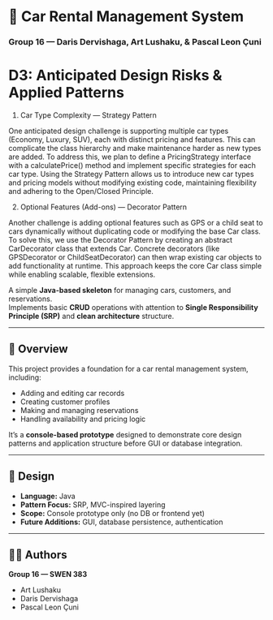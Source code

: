 # 🚗 Car Rental Management System  
### Group 16 — Daris Dervishaga, Art Lushaku, & Pascal Leon Çuni

# D3: Anticipated Design Risks & Applied Patterns

1. Car Type Complexity — Strategy Pattern

One anticipated design challenge is supporting multiple car types (Economy, Luxury, SUV), each with distinct pricing and features. This can complicate the class hierarchy and make maintenance harder as new types are added.
To address this, we plan to define a PricingStrategy interface with a calculatePrice() method and implement specific strategies for each car type.
Using the Strategy Pattern allows us to introduce new car types and pricing models without modifying existing code, maintaining flexibility and adhering to the Open/Closed Principle.

2. Optional Features (Add-ons) — Decorator Pattern

Another challenge is adding optional features such as GPS or a child seat to cars dynamically without duplicating code or modifying the base Car class.
To solve this, we use the Decorator Pattern by creating an abstract CarDecorator class that extends Car. Concrete decorators (like GPSDecorator or ChildSeatDecorator) can then wrap existing car objects to add functionality at runtime.
This approach keeps the core Car class simple while enabling scalable, flexible extensions.



A simple **Java-based skeleton** for managing cars, customers, and reservations.  
Implements basic **CRUD** operations with attention to **Single Responsibility Principle (SRP)** and **clean architecture** structure.

---

## 📘 Overview  
This project provides a foundation for a car rental management system, including:  
- Adding and editing car records  
- Creating customer profiles  
- Making and managing reservations  
- Handling availability and pricing logic  

It’s a **console-based prototype** designed to demonstrate core design patterns and application structure before GUI or database integration.

---

## 🧠 Design  
- **Language:** Java  
- **Pattern Focus:** SRP, MVC-inspired layering  
- **Scope:** Console prototype only (no DB or frontend yet)  
- **Future Additions:** GUI, database persistence, authentication

---

## 🧑‍💻 Authors  
**Group 16 — SWEN 383**  
- Art Lushaku  
- Daris Dervishaga  
- Pascal Leon Çuni